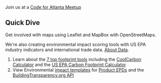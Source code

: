 Join us at a <a href="https://www.meetup.com/codeforatlanta/" target="_blank">Code for Atlanta Meetup</a>  

## Quick Dive

Get involved with maps using Leaflet and MapBox with OpenStreetMaps.  

We're also creating environmental impact scoring tools with US EPA industry indicators and international trade data. [About Data](../../localsite/info/data/).

1. Learn about the [7 top footprint tools](https://footprinthero.com/best-carbon-footprint-calculators) including the [CoolCarbon Calculator](https://coolclimate.berkeley.edu/calculator) and the [US EPA Carbon Footprint Calculator](https://www3.epa.gov/carbon-footprint-calculator/)
2. View Environmental [impact templates](https://model.earth/community/projects/#widgets) for [Product EPDs](https://buildingtransparency.org/ec3/epds) and the [BuildingTransparency.org API](../../io/template/feed/)
<!--
3. Add to our [interface in Figma](https://www.figma.com/file/mVZUSQCMBsIMu9bp7Y8qsS/Neighborhood-Impact-Footprint?node-id=18%3A6) for showing everyone's real-time score for 24 impact areas. Install [Figma Unify](https://www.figma.com/community/plugin/1009866256233241860/Unify%3A-Figma-to-React%2C-React-Native-and-HTML%2FCSS) to convert Figma components into clean React.  
4. Explore [NextJS](https://nextjs.org/) using our [Engine-Storybook](https://github.com/localsite/engine-storybook) repo.  
-->

